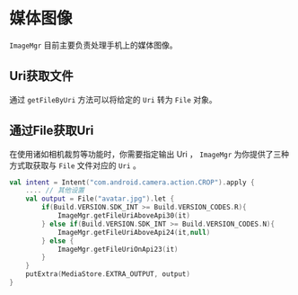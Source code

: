 # 媒体图像

`ImageMgr` 目前主要负责处理手机上的媒体图像。

## Uri获取文件

通过 `getFileByUri` 方法可以将给定的 `Uri` 转为 `File` 对象。

## 通过File获取Uri

在使用诸如相机裁剪等功能时，你需要指定输出 Uri ， `ImageMgr` 为你提供了三种方式取获取与 `File` 文件对应的 `Uri` 。

```kotlin
val intent = Intent("com.android.camera.action.CROP").apply {
    .... // 其他设置
    val output = File("avatar.jpg").let {
        if(Build.VERSION.SDK_INT >= Build.VERSION_CODES.R){
            ImageMgr.getFileUriAboveApi30(it)
        } else if(Build.VERSION.SDK_INT >= Build.VERSION_CODES.N){
            ImageMgr.getFileUriAboveApi24(it,null)
        } else {
            ImageMgr.getFileUriOnApi23(it)
        }
    }
    putExtra(MediaStore.EXTRA_OUTPUT, output)
}
```
